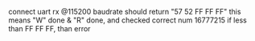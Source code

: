 connect uart rx @115200 baudrate
should return "57 52 FF FF FF"
this means "W" done & "R" done, and checked correct num 16777215
if less than FF FF FF, than error
